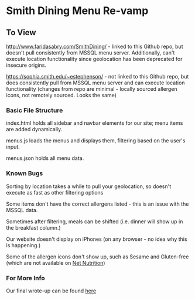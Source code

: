 # Smith Dining Menu Re-vamp

## To View ##
http://www.faridasabry.com/SmithDining/ - linked to this Github repo, but doesn't pull consistently from MSSQL menu server. Additionally, can't execute location functionality since geolocation has been deprecated for insecure origins.

https://sophia.smith.edu/~estephenson/ - not linked to this Github repo, but does consistently pull from MSSQL menu server and can execute location functionality (changes from repo are minimal - locally sourced allergen icons, not remotely sourced. Looks the same)

### Basic File Structure ###
index.html holds all sidebar and navbar elements for our site; menu items are added dynamically.

menus.js loads the menus and displays them, filtering based on the user's input.

menus.json holds all menu data.

### Known Bugs ###
Sorting by location takes a while to pull your geolocation, so doesn't execute as fast as other filtering options

Some items don't have the correct allergens listed - this is an issue with the MSSQL data.

Sometimes after filtering, meals can be shifted (i.e. dinner will show up in the breakfast column.)

Our website doesn't display on iPhones (on any browser - no idea why this is happening.)

Some of the allergen icons don't show up, such as Sesame and Gluten-free (which are not available on [Net Nutrition](http://cbweb.smith.edu/NetNutrition/1))

### For More Info ###
Our final wrote-up can be found [here](https://docs.google.com/document/d/14lF3AdbUd1L7TnIwdZQcCsjRQgcHyrWry8xkYB53y-0/edit?usp=sharing)
